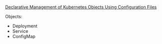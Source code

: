 [Declarative Management of Kubernetes Objects Using Configuration Files](https://kubernetes.io/docs/tasks/manage-kubernetes-objects/declarative-config/#how-to-create-objects)

Objects:

- Deployment
- Service
- ConfigMap

